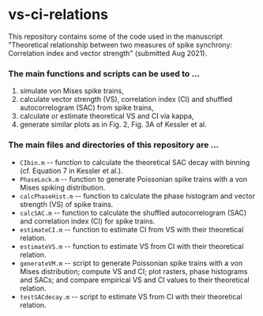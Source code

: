 # vs-ci-relations
This repository contains some of the code used in the manuscript "Theoretical relationship between two measures of spike synchrony: Correlation index and vector strength" (submitted Aug 2021). 

### The main functions and scripts can be used to ...
  1. simulate von Mises spike trains,
  2. calculate vector strength (VS), correlation index (CI) and shuffled autocorrelogram (SAC) from spike trains,
  3. calculate or estimate theoretical VS and CI via kappa,
  4. generate similar plots as in Fig. 2, Fig. 3A of Kessler et al.

### The main files and directories of this repository are ...
  + `CIbin.m` -- function to calculate the theoretical SAC decay with binning (cf. Equation 7 in Kessler et al.).
  + `PhaseLock.m` -- function to generate Poissonian spike trains with a von Mises spiking distribution.
  + `calcPhaseHist.m` -- function to calculate the phase histogram and vector strength (VS) of spike trains.
  + `calcSAC.m` -- function to calculate the shuffled autocorrelogram (SAC) and correlation index (CI) for spike trains.
  + `estimateCI.m` -- function to estimate CI from VS with their theoretical relation.
  + `estimateVS.m` -- function to estimate VS from CI with their theoretical relation.
  + `generateVM.m` -- script to generate Poissonian spike trains with a von Mises distribution; compute VS and CI; plot rasters, phase histograms and SACs; and compare empirical VS and CI values to their theoretical relation.
  + `testSACdecay.m` -- script to estimate VS from CI with their theoretical relation.
 
  
